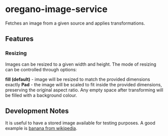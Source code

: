 # oregano-image-service

Fetches an image from a given source and applies transformations.

## Features

### Resizing

Images can be resized to a given width and height. The mode of resizing can be controlled through options:

**fill (default)** - image will be resized to match the provided dimensions exactly
**Pad** - the image will be scaled to fit inside the provided dimensions, preserving the original aspect ratio. Any empty space after transforming will be filled with a background colour.

## Development Notes

It is useful to have a stored image available for testing purposes. A good example is [banana from wikipedia](https://upload.wikimedia.org/wikipedia/commons/d/de/Bananavarieties.jpg).